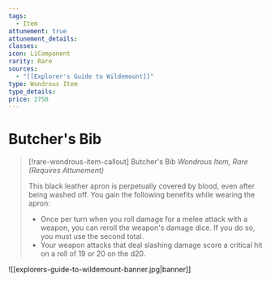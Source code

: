 ```yaml
---
tags:
  - Item
attunement: true
attunement_details:
classes:
icon: LiComponent
rarity: Rare
sources:
  - "[[Explorer's Guide to Wildemount]]"
type: Wondrous Item
type_details:
price: 2750
---
```


# Butcher's Bib

>[!rare-wondrous-item-callout] Butcher's Bib
>*Wondrous Item, Rare (Requires Attunement)*
>
>This black leather apron is perpetually covered by blood, even after being washed off. You gain the following benefits while wearing the apron:
>
>* Once per turn when you roll damage for a melee attack with a weapon, you can reroll the weapon's damage dice. If you do so, you must use the second total.
>* Your weapon attacks that deal slashing damage score a critical hit on a roll of 19 or 20 on the d20.

![[explorers-guide-to-wildemount-banner.jpg|banner]]
